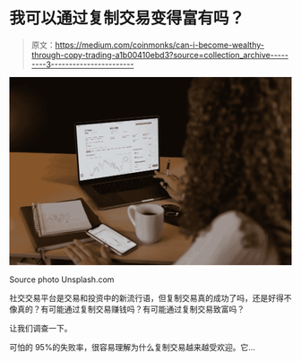 # 我可以通过复制交易变得富有吗？

> 原文：<https://medium.com/coinmonks/can-i-become-wealthy-through-copy-trading-a1b00410ebd3?source=collection_archive---------3----------------------->

![](img/d54e1b722f50c9a0855fb477ecc1f678.png)

Source photo Unsplash.com

社交交易平台是交易和投资中的新流行语，但复制交易真的成功了吗，还是好得不像真的？有可能通过复制交易赚钱吗？有可能通过复制交易致富吗？

让我们调查一下。

可怕的 95%的失败率，很容易理解为什么复制交易越来越受欢迎。它…